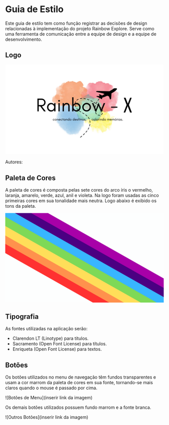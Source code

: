 # Guia de Estilo

Este guia de estilo tem como função registrar as decisões de design relacionadas à implementação do projeto Rainbow Explore. Serve como uma ferramenta de comunicação entre a equipe de design e a equipe de desenvolvimento.

## Logo

![Logo do Rainbow](img/Rain.jpg)


Autores:  

## Paleta de Cores

A paleta de cores é composta pelas sete cores do arco íris o vermelho, laranja, amarelo, verde, azul, anil e violeta. Na logo foram usadas as cinco primeiras cores em sua tonalidade mais neutra. Logo abaixo é exibido os tons da paleta. 
 

![Paleta de Cores](img/Cores.png)

## Tipografia

As fontes utilizadas na aplicação serão:

- Clarendon LT (Linotype) para títulos.
- Sacramento (Open Font License) para títulos.
- Enriqueta (Open Font License) para textos.

## Botões

Os botões utilizados no menu de navegação têm fundos transparentes e usam a cor marrom da paleta de cores em sua fonte, tornando-se mais claros quando o mouse é passado por cima.

![Botões de Menu](inserir link da imagem)

Os demais botões utilizados possuem fundo marrom e a fonte branca.

![Outros Botões](inserir link da imagem)
